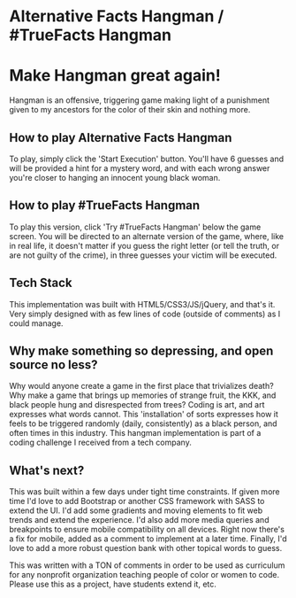 Alternative Facts Hangman / #TrueFacts Hangman
==============================================

# Make Hangman great again! 

Hangman is an offensive, triggering game making light of a punishment given to my ancestors for the color of their skin and nothing more.


## How to play Alternative Facts Hangman

To play, simply click the 'Start Execution' button. You'll have 6 guesses and will be provided a hint for a mystery word, and with each wrong answer you're closer to hanging an innocent young black woman. 


## How to play #TrueFacts Hangman 

To play this version, click 'Try #TrueFacts Hangman' below the game screen. You will be directed to an alternate version of the game, where, like in real life, it doesn't matter if you guess the right letter (or tell the truth, or are not guilty of the crime), in three guesses your victim will be executed. 

## Tech Stack 

This implementation was built with HTML5/CSS3/JS/jQuery, and that's it. Very simply designed with as few lines of code (outside of comments) as I could manage. 


## Why make something so depressing, and open source no less? 

Why would anyone create a game in the first place that trivializes death? Why make a game that brings up memories of strange fruit, the KKK, and black people hung and disrespected from trees? Coding is art, and art expresses what words cannot. This 'installation' of sorts expresses how it feels to be triggered randomly (daily, consistently) as a black person, and often times in this industry. This hangman implementation is part of a coding challenge I received from a tech company. 


## What's next? 

This was built within a few days under tight time constraints. If given more time I'd love to add Bootstrap or another CSS framework with SASS to extend the UI. I'd add some gradients and moving elements to fit web trends and extend the experience. I'd also add more media queries and breakpoints to ensure mobile compatibility on all devices. Right now there's a fix for mobile, added as a comment to implement at a later time. Finally, I'd love to add a more robust question bank with other topical words to guess. 

This was written with a TON of comments in order to be used as curriculum for any nonprofit organization teaching people of color or women to code. Please use this as a project, have students extend it, etc.





